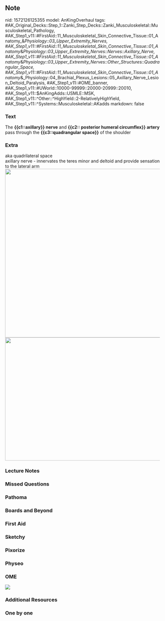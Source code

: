 ## Note
nid: 1572126125355
model: AnKingOverhaul
tags: #AK_Original_Decks::Step_1::Zanki_Step_Decks::Zanki_Musculoskeletal::Musculoskeletal_Pathology, #AK_Step1_v11::#FirstAid::11_Musculoskeletal_Skin_Connective_Tissue::01_Anatomy_&_Physiology::03_Upper_Extremity_Nerves, #AK_Step1_v11::#FirstAid::11_Musculoskeletal_Skin_Connective_Tissue::01_Anatomy_&_Physiology::03_Upper_Extremity_Nerves::Nerves::Axillary_Nerve, #AK_Step1_v11::#FirstAid::11_Musculoskeletal_Skin_Connective_Tissue::01_Anatomy_&_Physiology::03_Upper_Extremity_Nerves::Other_Structures::Quadrangular_Space, #AK_Step1_v11::#FirstAid::11_Musculoskeletal_Skin_Connective_Tissue::01_Anatomy_&_Physiology::04_Brachial_Plexus_Lesions::05_Axillary_Nerve_Lesion_Deltoid_Paralysis, #AK_Step1_v11::#OME_banner, #AK_Step1_v11::#UWorld::10000-99999::20000-20999::20010, #AK_Step1_v11::$AnKingAdds::USMLE::MSK, #AK_Step1_v11::^Other::^HighYield::2-RelativelyHighYield, #AK_Step1_v11::^Systems::Musculoskeletal::AKadds
markdown: false

### Text
The <b>{{c1::axillary}} nerve</b> and <b>{{c2:: posterior humeral
circumflex}} artery</b> pass through the <b>{{c3::quadrangular
space}}</b> of the shoulder

### Extra
<div>
  aka quadrilateral space
</div>
<div>
  axillary nerve - innervates the teres minor and deltoid and
  provide sensation to the lateral arm
</div><img src="axillarystrucamboss.png" class="" style=
"height: 548px; width: 848px;"><img src=
"paste-2b166e9349546779ec37bffb88af32fcb1087eef.jpg" class=""
style="height: 400px; width: 537px;">

### Lecture Notes


### Missed Questions


### Pathoma


### Boards and Beyond


### First Aid


### Sketchy


### Pixorize


### Physeo


### OME
<div class="ome-widget">
  <a href="https://onlinemeded.org?ref=anki"><img src=
  "_OME_AnkiFlashcards_General_4.png"></a>
</div>

### Additional Resources


### One by one


